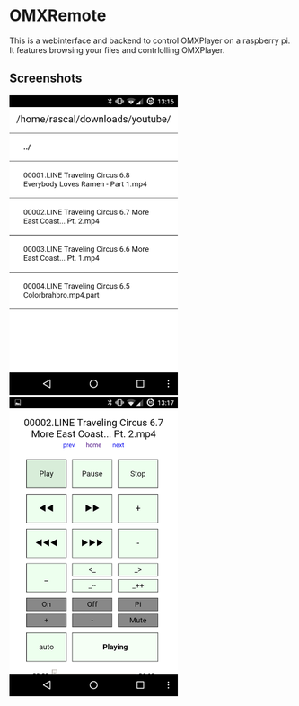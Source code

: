 OMXRemote
=========

This is a webinterface and backend to control OMXPlayer on a raspberry pi. It features browsing your files and contrlolling OMXPlayer.

Screenshots
-----------
<img src="screenshots/screenshot1.png" alt="Screenshot 1" width="300" />
<img src="screenshots/screenshot2.png" alt="Screenshot 2" width="300" />
